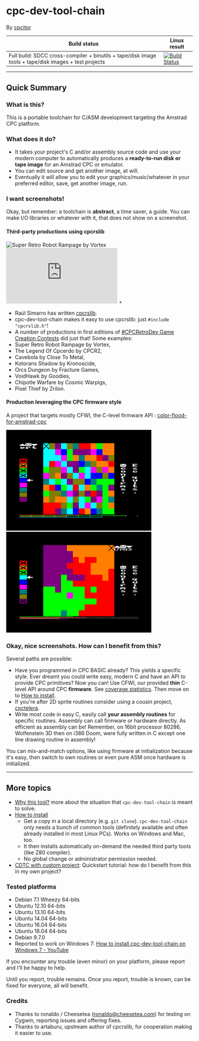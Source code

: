 cpc-dev-tool-chain
==================

By [cpcitor](https://github.com/cpcitor)

Build status | Linux result
---- | ----
Full build: SDCC cross-compiler + binutils + tape/disk image tools + tape/disk images + test projects | [![Build Status](https://travis-ci.org/cpcitor/cpc-dev-tool-chain.svg?branch=master)](https://travis-ci.org/cpcitor/cpc-dev-tool-chain)
----------------------------------------------------------------

## Quick Summary

### What is this?

This is a portable toolchain for C/ASM development targeting the Amstrad CPC platform.

### What does it do?

* It takes your project's C and/or assembly source code and use your modern computer to automatically produces a **ready-to-run disk or tape image** for an Amstrad CPC or emulator.
* You can edit source and get another image, at will.
* Eventually it will allow you to edit your graphics/music/whatever in your preferred editor, save, get another image, run.

### I want screenshots!

Okay, but remember: a toolchain is **abstract**, a time saver, a guide.  You can make I/O libraries or whatever with it, that does not show on a screenshot.

#### Third-party productions using cpcrslib

![Super Retro Robot Rampage by Vortex](https://cpcrulez.fr/img/6/srrr2.png)
![Kotorans Shadow by Kronoscide](http://www.cpc-power.com/extra_lire_fichier.php?extra=cpcold&fiche=11423&slot=2&part=A&type=.png)
+
* Raúl Simarro has written [cpcrslib](http://www.cpcwiki.eu/index.php/CPCRSlib).
* cpc-dev-tool-chain makes it easy to use cpcrslib: just `#include "cpcrslib.h"`!
* A number of productions in first editions of [#CPCRetroDev Game Creation Contests](http://cpcretrodev.byterealms.com/en/ "#CPCRetroDev Game Creation Contest | Amstrad CPC game development contest") did just that! Some examples:
 * Super Retro Robot Rampage by Vortex,
 * The Legend Of Cpcerdo by CPCR2,
 * Cavebola by Close To Metal,
 * Kotorans Shadow by Kronoscide,
 * Orcs Dungeon by Fracture Games,
 * VoidHawk by Goodies,
 * Chipotle Warfare by Cosmic Warpigs,
 * Pixel Thief by Zrilon.

#### Production leveraging the CPC firmware style

A project that targets mostly CFWI, the C-level firmware API : [color-flood-for-amstrad-cpc](https://github.com/cpcitor/color-flood-for-amstrad-cpc "cpcitor/color-flood-for-amstrad-cpc: A puzzle game for 2 to 4 player. Written in portable C as an experiment: can a program with non-trivial algorithmic logic be compiled and run on an 8-bit platform? Answer: yes.")

![Playing Color Flood](https://raw.githubusercontent.com/cpcitor/color-flood-for-amstrad-cpc/master/doc/images/dump_2018y12m03d_19h24m32s_174836371.png)
![Playing Color Flood](https://raw.githubusercontent.com/cpcitor/color-flood-for-amstrad-cpc/master/doc/images/dump_2018y12m03d_19h34m30s_522981601.png)

### Okay, nice screenshots.  How can I benefit from this?

Several paths are possible:

* Have you programmed in CPC BASIC already?  This yields a specific style.  Ever dreamt you could write easy, modern C and have an API to provide CPC primitives?  Now you can!  Use CFWI, our provided **thin** C-level API around CPC **firmware**.  See [coverage statistics](https://cdn.rawgit.com/cpcitor/cpc-dev-tool-chain/master/cpclib/cfwi/coverage.html).  Then move on to [How to install](documentation/how_to_install.md).
* If you're after 2D sprite routines consider using a cousin project, [cpctelera](https://github.com/lronaldo/cpctelera "lronaldo/cpctelera: Astonishingly fast Amstrad CPC game engine for C developers").
* Write most code in easy C, easily call **your assembly routines** for specific routines.  Assembly can call firmware or hardware directly.  As efficient as assembly can be!  Remember, on 16bit processor 80286, Wolfenstein 3D then on i386 Doom, were fully written in C except one line drawing routine in assembly!

You can mix-and-match options, like using firmware at initialization because it's easy, then switch to own routines or even pure ASM once hardware is initialized.

----------------------------------------------------------------

## More topics

* [Why this tool?](documentation/why_this_tool.md) more about the situation that `cpc-dev-tool-chain` is meant to solve.
* [How to install](documentation/how_to_install.md)
  * Get a copy in a local directory (e.g. `git clone`). `cpc-dev-tool-chain` only needs a bunch of common tools (definitely available and often already installed in most Linux PCs).  Works on Windows and Mac, too.
  * It then installs automatically on-demand the needed third party tools (like Z80 compiler).
  * No global change or administrator permission needed.
* [CDTC with custom project](documentation/CDTC_with_custom_project.md): Quickstart tutorial: how do I benefit from this in my own project?

### Tested platforms

* Debian 7.1 Wheezy 64-bits
* Ubuntu 12.10 64-bits
* Ubuntu 13.10 64-bits
* Ubuntu 14.04 64-bits
* Ubuntu 16.04 64-bits
* Ubuntu 18.04 64-bits
* Debian 9.7.0
* Reported to work on Windows 7: [How to install cpc-dev-tool-chain on Windows 7 - YouTube](https://www.youtube.com/watch?v=FQ4ToK9ry5U)

If you encounter any trouble (even minor) on your platform, please report and I'll be happy to help.

Until you report, trouble remains.
Once you report, trouble is known, can be fixed for everyone, all will benefit.


### Credits

* Thanks to ronaldo / Cheesetea (ronaldo@cheesetea.com) for testing on Cygwin, reporting issues and offering fixes.
* Thanks to artaburu, upstream author of cpcrslib, for cooperation making it easier to use.
